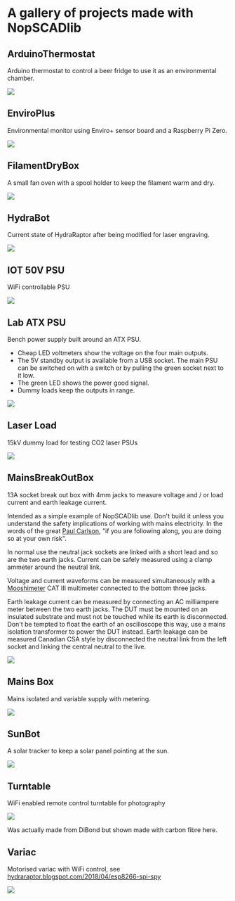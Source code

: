 # A gallery of projects made with NopSCADlib
## ArduinoThermostat
Arduino thermostat to control a beer fridge to use it as an environmental chamber.

![](ArduinoThermostat.png)

## EnviroPlus
Environmental monitor using Enviro+ sensor board and a Raspberry Pi Zero.

![](EnviroPlus.png)

## FilamentDryBox
A small fan oven with a spool holder to keep the filament warm and dry.

![](FilamentDryBox.png)

## HydraBot
Current state of HydraRaptor after being modified for laser engraving.

![](HydraBot.png)


## IOT 50V PSU
WiFi controllable PSU

![](IOT_50V_PSU.png)

## Lab ATX PSU
Bench power supply built around an ATX PSU.

* Cheap LED voltmeters show the voltage on the four main outputs.
* The 5V standby output is available from a USB socket. The main PSU can be switched on with a switch or by pulling the green socket next to it low.
* The green LED shows the power good signal.
* Dummy loads keep the outputs in range.

![](Lab_ATX_PSU.png)



## Laser Load
15kV dummy load for testing CO2 laser PSUs

![](Laser_load.png)

## MainsBreakOutBox
13A socket break out box with 4mm jacks to measure voltage and / or load current and earth leakage current.

Intended as a simple example of NopSCADlib use. Don't build it unless you understand the safety implications of working with mains electricity. In the words of
the great [Paul Carlson](https://www.youtube.com/channel/UCU9SoQxJewrWb_3GxeteQPA), "if you are following along, you are doing so at your own risk".

In normal use the neutral jack sockets are linked with a short lead and so are the two earth jacks. Current can be safely measured using a clamp ammeter around the neutral link.

Voltage and current waveforms can be measured simultaneously with a [Mooshimeter](https://moosh.im/) CAT III multimeter connected to the bottom three jacks.

Earth leakage current can be measured by connecting an AC milliampere meter between the two earth jacks. The DUT must be mounted on an insulated substrate and must not be touched
while its earth is disconnected. Don't be tempted to float the earth of an oscilloscope this way, use a mains isolation transformer to power the DUT instead.
Earth leakage can be measured Canadian CSA style by disconnected the neutral link from the left socket and linking the central neutral to the live.

![](MainsBreakOutBox.png)

## Mains Box
Mains isolated and variable supply with metering.

![](Mains_Box.png)



## SunBot
A solar tracker to keep a solar panel pointing at the sun.

![](SunBot.png)

## Turntable
WiFi enabled remote control turntable for photography

![](Turntable.png)

Was actually made from DiBond but shown made with carbon fibre here.

## Variac
Motorised variac with WiFi control, see [hydraraptor.blogspot.com/2018/04/esp8266-spi-spy](https://hydraraptor.blogspot.com/2018/04/esp8266-spi-spy.html)

![](Variac.png)



